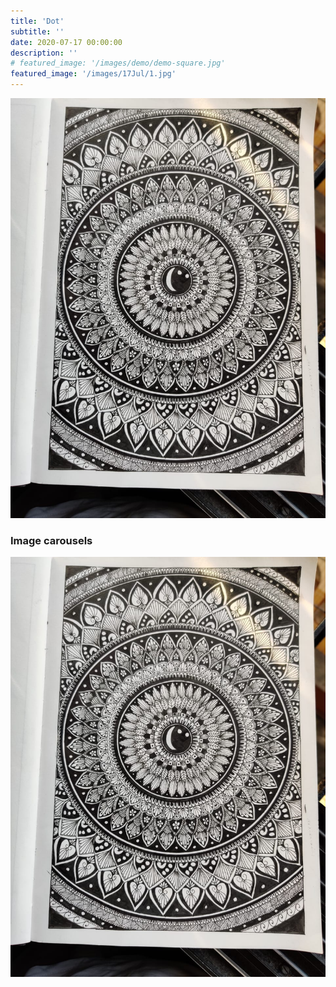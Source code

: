 ```yaml
---
title: 'Dot'
subtitle: ''
date: 2020-07-17 00:00:00
description: ''
# featured_image: '/images/demo/demo-square.jpg'
featured_image: '/images/17Jul/1.jpg'
---
```


<!-- ![](/images/demo/demo-landscape.jpg) -->
![](/images/17Jul/1.jpg)


<!-- Nature has most beaustiful creature. just listeaning to these beautiful birds given you emmense pleasure and calm. I tried to combine mandala with these beauty -->

### Image carousels

<!-- Here's another gallery with only one column, which creates a carousel slide-show instead.

A nice little feature: the carousel only advances when it is in view, so your visitors won't scroll down to find it half way through your images. -->

<div class="gallery" data-columns="3">
	<img src="/images/17Jul/1.jpg">
</div>